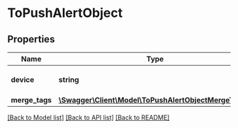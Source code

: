 # ToPushAlertObject

## Properties
Name | Type | Description | Notes
------------ | ------------- | ------------- | -------------
**device** | **string** | the device id of the recipient. | 
**merge_tags** | [**\Swagger\Client\Model\ToPushAlertObjectMergeTags[]**](ToPushAlertObjectMergeTags.md) |  | [optional] 

[[Back to Model list]](../../README.md#documentation-for-models) [[Back to API list]](../../README.md#documentation-for-api-endpoints) [[Back to README]](../../README.md)

